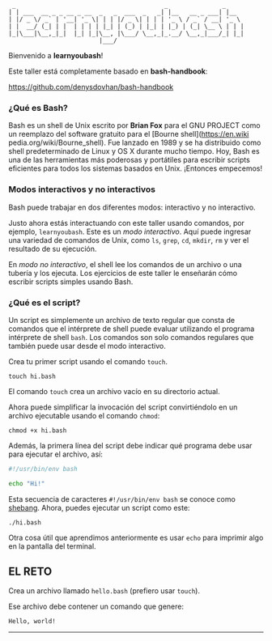      _                                         _               _     
    | | ___  __ _ _ __ _ __  _   _  ___  _   _| |__   __ _ ___| |__  
    | |/ _ \/ _` | '__| '_ \| | | |/ _ \| | | | '_ \ / _` / __| '_ \
    | |  __/ (_| | |  | | | | |_| | (_) | |_| | |_) | (_| \__ \ | | |
    |_|\___|\__,_|_|  |_| |_|\__, |\___/ \__,_|_.__/ \__,_|___/_| |_|
                             |___/                                   

Bienvenido a **learnyoubash**!

Este taller está completamente basado en **bash-handbook**:

<https://github.com/denysdovhan/bash-handbook>


### ¿Qué es Bash?

Bash es un shell de Unix escrito por **Brian Fox** para el GNU PROJECT como un reemplazo del software gratuito para el [Bourne shell](https://en.wiki
pedia.org/wiki/Bourne_shell). Fue lanzado en 1989 y se ha distribuido como shell predeterminado de Linux y OS X durante mucho tiempo. Hoy, Bash es una de las herramientas más poderosas y portátiles para escribir scripts eficientes para todos los sistemas basados en Unix. ¡Entonces empecemos!

### Modos interactivos y no interactivos

Bash puede trabajar en dos diferentes modos: interactivo y no interactivo.

Justo ahora estás interactuando con este taller usando comandos, por ejemplo, `learnyoubash`. Este es un _modo interactivo_. Aquí puede ingresar una variedad de comandos de Unix, como `ls`, `grep`, `cd`, `mkdir`, `rm` y ver el resultado de su ejecución.

En _modo no interactivo_, el shell lee los comandos de un archivo o una tubería y los ejecuta. Los ejercicios de este taller le enseñarán cómo escribir scripts simples usando Bash.

### ¿Qué es el script?

Un script es simplemente un archivo de texto regular que consta de comandos que el intérprete de shell puede evaluar utilizando el programa intérprete de shell `bash`. Los comandos son solo comandos regulares que también puede usar desde el modo interactivo.

Crea tu primer script usando el comando `touch`.

    touch hi.bash

El comando `touch` crea un archivo vacío en su directorio actual.

Ahora puede simplificar la invocación del script convirtiéndolo en un archivo ejecutable usando el comando `chmod`:

    chmod +x hi.bash

Además, la primera línea del script debe indicar qué programa debe usar para ejecutar el archivo, así:

```bash
#!/usr/bin/env bash

echo "Hi!"
```

Esta secuencia de caracteres `#!/usr/bin/env bash` se conoce como [shebang](http://en.wikipedia.org/wiki/Shebang_%28Unix%29). Ahora, puedes ejecutar un script como este:

    ./hi.bash

Otra cosa útil que aprendimos anteriormente es usar `echo` para imprimir algo en la pantalla del terminal.

## EL RETO

Crea un archivo llamado `hello.bash` (prefiero usar `touch`).

Ese archivo debe contener un comando que genere:

    Hello, world!

---

